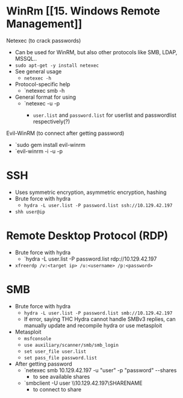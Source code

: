 # WinRm [[15. Windows Remote Management]]
Netexec (to crack passwords)
- Can be used for WinRM, but also other protocols like SMB, LDAP, MSSQL..
- `sudo apt-get -y install netexec`
- See general usage
	- `netexec -h`
- Protocol-specific help
	- `netexec smb -h
- General format for using
	- `netexec <protocol> <target-IP> -u <user or userlist> -p <password or passwordlist>
		- `user.list` and `password.list` for userlist and passwordlist respectively(?)

Evil-WinRM  (to connect after getting password)
- `sudo gem install evil-winrm
- `evil-winrm -i <target-IP> -u <username> -p <password>

# SSH
- Uses symmetric encryption, asymmetric encryption, hashing
- Brute force with hydra
	- `hydra -L user.list -P password.list ssh://10.129.42.197`
- `shh user@ip`

# Remote Desktop Protocol (RDP)
- Brute force with hydra 
	- `hydra -L user.list -P password.list rdp://10.129.42.197
- `xfreerdp /v:<target ip> /u:<username> /p:<password>`

# SMB
- Brute force with hydra
	- `hydra -L user.list -P password.list smb://10.129.42.197`
	- If error, saying THC Hydra cannot handle SMBv3 replies, can manually update and recompile hydra or use metasploit
- Metasploit
	- `msfconsole`
	- `use auxiliary/scanner/smb/smb_login`
	- `set user_file user.list`
	- `set pass_file password.list`
- After getting password
	- `netexec smb 10.129.42.197 -u "user" -p "password" --shares
		- to see available shares
	- `smbclient -U user \\\\10.129.42.197\\SHARENAME
		- to connect to share
